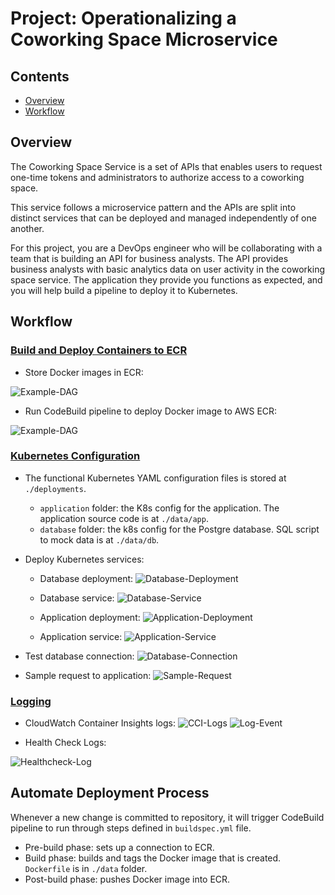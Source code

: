 # Project: Operationalizing a Coworking Space Microservice

## Contents

+ [Overview](#Overview)
+ [Workflow](#Workflow)

## Overview

The Coworking Space Service is a set of APIs that enables users to request one-time tokens and administrators to authorize access to a coworking space.

This service follows a microservice pattern and the APIs are split into distinct services that can be deployed and managed independently of one another.

For this project, you are a DevOps engineer who will be collaborating with a team that is building an API for business analysts. The API provides business analysts with basic analytics data on user activity in the coworking space service. The application they provide you functions as expected, and you will help build a pipeline to deploy it to Kubernetes.

## Workflow

### [Build and Deploy Containers to ECR](work/ecr.md)

- Store Docker images in ECR: 

![Example-DAG](images/ecr_image.png)

- Run CodeBuild pipeline to deploy Docker image to AWS ECR:

![Example-DAG](images/ecr_build.png)

### [Kubernetes Configuration](work/k8s.md)

- The functional Kubernetes YAML configuration files is stored at `./deployments`.
    - `application` folder: the K8s config for the application. The application source code is at `./data/app`.
    - `database` folder: the k8s config for the Postgre database. SQL script to mock data is at `./data/db`.

- Deploy Kubernetes services:
    - Database deployment:
    ![Database-Deployment](images/get_db_deployment.png)

    - Database service:
    ![Database-Service](images/get_db_svc.png)

    - Application deployment:
    ![Application-Deployment](images/get_app_deployment.png)

    - Application service:
    ![Application-Service](images/get_svc.png)

- Test database connection:
![Database-Connection](images/test_database.png)

- Sample request to application:
![Sample-Request](images/test_application.png)

### [Logging](work/logging.md)

- CloudWatch Container Insights logs:
![CCI-Logs](images/get_cloudwatch.png)
![Log-Event](images/get_log_event.png)

- Health Check Logs:

![Healthcheck-Log](images/get_healthcheck.png)

## Automate Deployment Process

Whenever a new change is committed to repository, it will trigger CodeBuild pipeline to run through steps defined in `buildspec.yml` file.

- Pre-build phase: sets up a connection to ECR.
- Build phase: builds and tags the Docker image that is created. `Dockerfile` is in `./data` folder.
- Post-build phase: pushes Docker image into ECR.
